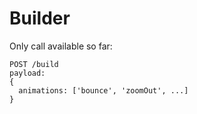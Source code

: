# Builder

Only call available so far:
```
POST /build
payload:
{
  animations: ['bounce', 'zoomOut', ...]
}
```
